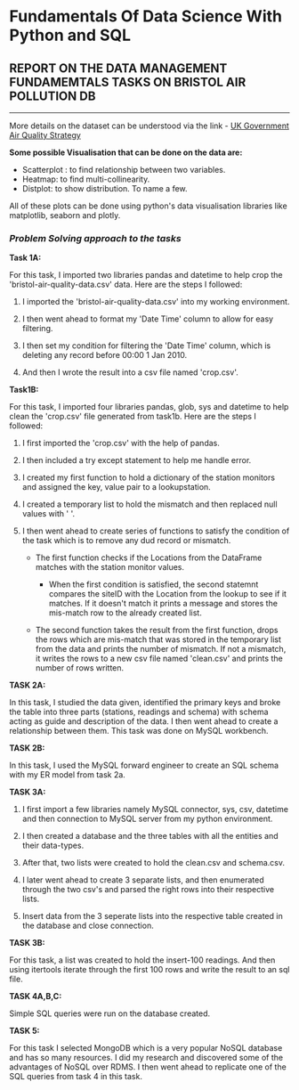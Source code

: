 # Fundamentals Of Data Science With Python and SQL

## **REPORT ON THE DATA MANAGEMENT FUNDAMEMTALS TASKS ON BRISTOL AIR POLLUTION DB**

---

More details on the dataset can be understood via the link - [UK Government Air Quality Strategy](https://assets.publishing.service.gov.uk/government/uploads/system/uploads/attachment_data/file/69336/pb12654-air-quality-strategy-vol1-070712.pdf)

**Some possible Visualisation that can be done on the data are:**

* Scatterplot : to find relationship between two variables. 
* Heatmap: to find multi-collinearity. 
* Distplot: to show distribution. To name a few. 

All of these plots can be done using python's data visualisation libraries like matplotlib, seaborn and plotly. 



### ***Problem Solving approach to the tasks***


**Task 1A:**

For this task, I imported two libraries pandas and datetime to help crop the &#39;bristol-air-quality-data.csv&#39; data. 
Here are the steps I followed:

1. I imported the &#39;bristol-air-quality-data.csv&#39; into my working environment.

1. I then went ahead to format my &#39;Date Time&#39; column to allow for easy filtering.

1. I then set my condition for filtering the &#39;Date Time&#39; column, which is deleting any record before 00:00 1 Jan 2010.

1. And then I wrote the result into a csv file named &#39;crop.csv&#39;.


**Task1B:**

For this task, I imported four libraries pandas, glob, sys and datetime to help clean the &#39;crop.csv&#39; file generated from task1b. 
Here are the steps I followed:

1. I first imported the &#39;crop.csv&#39; with the help of pandas. 

1. I then included a try except statement to help me handle error. 

1. I created my first function to hold a dictionary of the station monitors and assigned the key, value pair to a lookupstation. 

1. I created a temporary list to hold the mismatch and then replaced null values with ' '. 

1. I then went ahead to create series of functions to satisfy the condition of the task which is to remove any dud record or mismatch. 

    * The first function checks if the Locations from the DataFrame matches with the station monitor values.

        * When the first condition is satisfied, the second statemnt compares the siteID with the Location from the lookup to see if it matches. If it doesn't match it prints a message and stores the mis-match row to the already created list. 

    * The second function takes the result from the first function, drops the rows which are mis-match that was stored in the temporary list from the data and prints the number of mismatch. If not a mismatch, it writes the rows to a new csv file named &#39;clean.csv&#39; and prints the number of rows written. 


**TASK 2A:**

In this task, I studied the data given, identified the primary keys and broke the table into three parts (stations, readings and schema) with schema acting as guide and description of the data. I then went ahead to create a relationship between them. This task was done on MySQL workbench. 


**TASK 2B:**

In this task, I used the MySQL forward engineer to create an SQL schema with my ER model from task 2a.

**TASK 3A:**

1. I first import a few libraries namely MySQL connector, sys, csv, datetime and then connection to MySQL server from my python environment. 

1. I then created a database and the three tables with all the entities and their data-types.

1. After that, two lists were created to hold the clean.csv and schema.csv.

1. I later went ahead to create 3 separate lists, and then enumerated through the two csv's and parsed the right rows into their respective lists. 

1. Insert data from the 3 seperate lists into the respective table created in the database and close connection.

**TASK 3B:**

For this task, a list was created to hold the insert-100 readings. And then using itertools iterate through the first 100 rows and write the result to an sql file. 

**TASK 4A,B,C:**

Simple SQL queries were run on the database created.

**TASK 5:**

For this task I selected MongoDB which is a very popular NoSQL database and has so many resources. I did my research and discovered some of the advantages of NoSQL over RDMS. I then went ahead to replicate one of the SQL queries from task 4 in this task. 





